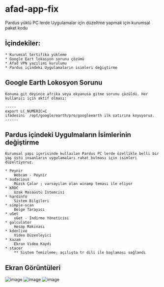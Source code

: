 # afad-app-fix
 Pardus yüklü PC lerde Uygulamalar için düzeltme yapmak için kurumsal paket kodu

## İçindekiler:
    * Kurumsal Sertifika yükleme
    * Google Eart lokasyon sorunu çözümü
    * Afad VPN yazılımı kurulumu
    * Pardus içindeki Uygulamaların isimleri değiştirme

## Google Earth Lokosyon Sorunu
    Konuma git deyince afrika veya okyanusa gitme sorunu çözüldü. Her kullanıcı için aktif olması:

    -----
    export LC_NUMERIC=C
    ifadesini  /opt/google/earth/pro/googleearth ilk satırına koyuyoruz.
    ------

## Pardus içindeki Uygulmaların İsimlerinin değiştirme
    Kurumsal yapı içerisinde kullaılan Pardus PC lerde özellikle belli bir yaş üstü insanların uygulamaları rahat bulması için isimleri düzeltiyoruz.

    * Peynir
        Webcam - Peynir
    * audacious
        Müzik Çalar ; varsayılan olan winamp teması ile eliyor
    * KRDC
        Uzak Masaüstü İstemcisi
    * hardinfo
        Sistem Bilgileri
    * simple-scan
        Belge Tarayıcı
    * uGet
        uGet - İndirme Yöneticisi
    * galculator
        Hesap Makinası
    * kdenlive
        Video Düzenleyici
    * kazam
        Ekran Video Kaydı
    * stacer
        ** Sistem Temizleme; açılışta tr dili ile başlaması sağlandı
## Ekran Görüntüleri

![image](https://user-images.githubusercontent.com/78278239/106394990-cc03fd80-6410-11eb-8635-70c956f41e52.png)
![image](https://user-images.githubusercontent.com/78278239/106395056-28671d00-6411-11eb-8353-9d2e8f381e29.png)
![image](https://user-images.githubusercontent.com/78278239/106395072-43d22800-6411-11eb-8b32-873b3e756379.png)